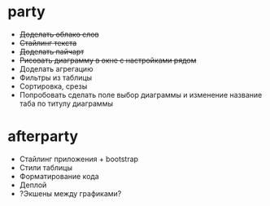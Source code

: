# party #
* ~~Доделать облако слов~~
* ~~Стайлинг текста~~
* ~~Доделать пайчарт~~
* ~~Рисовать диаграмму в окне с настройками рядом~~
* Доделать агрегацию
* Фильтры из таблицы
* Сортировка, срезы
* Попробовать сделать поле выбор диаграммы и изменение название таба по титулу диаграммы

# afterparty #
* Стайлинг приложения + bootstrap
* Стили таблицы
* Форматирование кода
* Деплой
* ?Экшены между графиками?